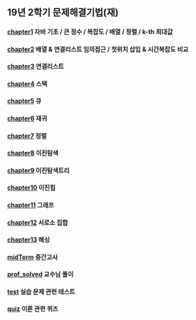 ## 19년 2학기 문제해결기법(재)

#### [chapter1](https://github.com/yks095/SolvingProb/tree/master/src/chapter/ch1) 자바 기초 / 큰 정수 / 복잡도 / 배열 / 정렬 / k-th 최대값

#### [chapter2](https://github.com/yks095/SolvingProb/tree/master/src/chapter/ch2) 배열 & 연결리스트 임의접근 / 첫위치 삽입 & 시간복잡도 비교

#### [chapter3](https://github.com/yks095/SolvingProb/tree/master/src/chapter/ch3) 연결리스트
 
#### [chapter4](https://github.com/yks095/SolvingProb/tree/master/src/chapter/ch4) 스택
 
#### [chapter5](https://github.com/yks095/SolvingProb/tree/master/src/chapter/ch5) 큐

#### [chapter6](https://github.com/yks095/SolvingProb/tree/master/src/chapter/ch6) 재귀
 
#### [chapter7](https://github.com/yks095/SolvingProb/tree/master/src/chapter/ch7) 정렬
 
#### [chapter8](https://github.com/yks095/SolvingProb/tree/master/src/chapter/ch8) 이진탐색

#### [chapter9](https://github.com/yks095/SolvingProb/tree/master/src/chapter/ch9) 이진탐색트리
 
#### [chapter10](https://github.com/yks095/SolvingProb/tree/master/src/chapter/ch10) 이진힙

#### [chapter11](https://github.com/yks095/SolvingProb/tree/master/src/chapter/ch11) 그래프

#### [chapter12](https://github.com/yks095/SolvingProb/tree/master/src/chapter/ch12) 서로소 집합
 
#### [chapter13](https://github.com/yks095/SolvingProb/tree/master/src/chapter/ch13) 해싱
 
#### [midTerm](https://github.com/yks095/SolvingProb/tree/master/src/chapter/midTerm) 중간고사
 
#### [prof_solved](https://github.com/yks095/SolvingProb/tree/master/src/chapter/prof_solved) 교수님 풀이

#### [test](https://github.com/yks095/SolvingProb/tree/master/src/chapter/test) 실습 문제 관련 테스트

#### [quiz](https://github.com/yks095/SolvingProb/tree/master/src/chapter/quiz) 이론 관련 퀴즈